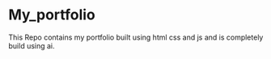 ﻿# My_portfolio
This Repo contains my portfolio built using html css and js and is completely build using ai.
